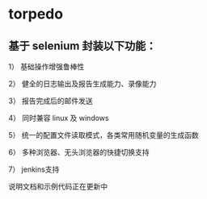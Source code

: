 # torpedo
## 基于 selenium 封装以下功能：

1） 基础操作增强鲁棒性

2） 健全的日志输出及报告生成能力、录像能力

3） 报告完成后的邮件发送

4） 同时兼容 linux 及 windows

5） 统一的配置文件读取模式，各类常用随机变量的生成函数

6） 多种浏览器、无头浏览器的快捷切换支持

7） jenkins支持


说明文档和示例代码正在更新中

